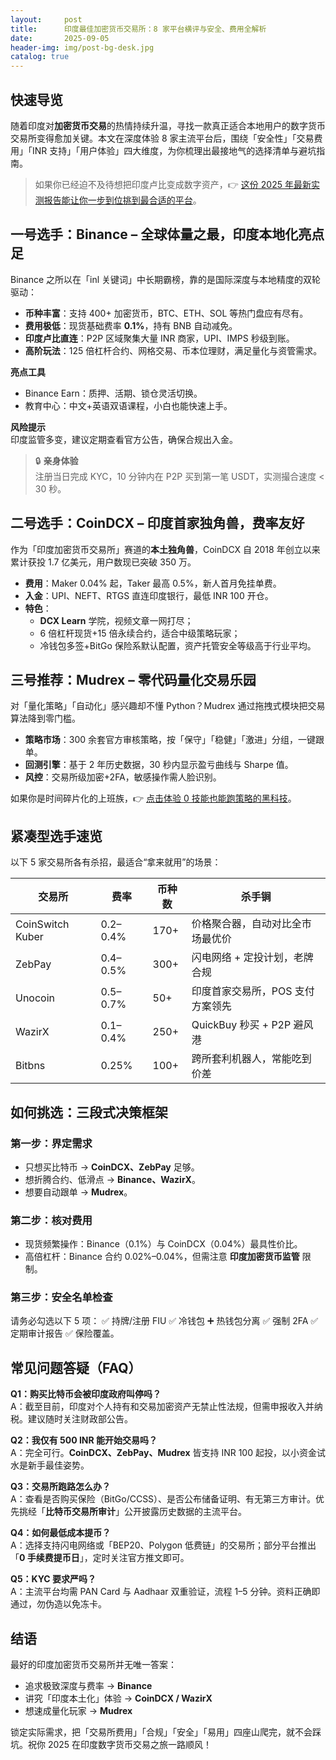 ```yaml
---
layout:     post
title:      印度最佳加密货币交易所：8 家平台横评与安全、费用全解析
date:       2025-09-05
header-img: img/post-bg-desk.jpg
catalog: true
---
```


## 快速导览

随着印度对**加密货币交易**的热情持续升温，寻找一款真正适合本地用户的数字货币交易所变得愈加关键。本文在深度体验 8 家主流平台后，围绕「安全性」「交易费用」「INR 支持」「用户体验」四大维度，为你梳理出最接地气的选择清单与避坑指南。

> 如果你已经迫不及待想把印度卢比变成数字资产，👉 [这份 2025 年最新实测报告能让你一步到位挑到最合适的平台](https://okxdog.com/)。

## 一号选手：Binance – 全球体量之最，印度本地化亮点足

Binance 之所以在「inl 关键词」中长期霸榜，靠的是国际深度与本地精度的双轮驱动：

- **币种丰富**：支持 400+ 加密货币，BTC、ETH、SOL 等热门盘应有尽有。  
- **费用极低**：现货基础费率 **0.1%**，持有 BNB 自动减免。  
- **印度卢比直连**：P2P 区域聚集大量 INR 商家，UPI、IMPS 秒级到账。  
- **高阶玩法**：125 倍杠杆合约、网格交易、币本位理财，满足量化与资管需求。

**亮点工具**  
- Binance Earn：质押、活期、锁仓灵活切换。  
- 教育中心：中文+英语双语课程，小白也能快速上手。

**风险提示**  
印度监管多变，建议定期查看官方公告，确保合规出入金。

> 🔒 **亲身体验**  
> 注册当日完成 KYC，10 分钟内在 P2P 买到第一笔 USDT，实测撮合速度 < 30 秒。

## 二号选手：CoinDCX – 印度首家独角兽，费率友好

作为「印度加密货币交易所」赛道的**本土独角兽**，CoinDCX 自 2018 年创立以来累计获投 1.7 亿美元，用户数现已突破 350 万。

- **费用**：Maker 0.04% 起，Taker 最高 0.5%，新人首月免挂单费。  
- **入金**：UPI、NEFT、RTGS 直连印度银行，最低 INR 100 开仓。  
- **特色**：  
  - **DCX Learn** 学院，视频文章一网打尽；  
  - 6 倍杠杆现货+15 倍永续合约，适合中级策略玩家；  
  - 冷钱包多签+BitGo 保险系默认配置，资产托管安全等级高于行业平均。

## 三号推荐：Mudrex – 零代码量化交易乐园

对「量化策略」「自动化」感兴趣却不懂 Python？Mudrex 通过拖拽式模块把交易算法降到零门槛。

- **策略市场**：300 余套官方审核策略，按「保守」「稳健」「激进」分组，一键跟单。  
- **回测引擎**：基于 2 年历史数据，30 秒内显示盈亏曲线与 Sharpe 值。  
- **风控**：交易所级加密+2FA，敏感操作需人脸识别。  

如果你是时间碎片化的上班族，👉 [点击体验 0 技能也能跑策略的黑科技](https://okxdog.com/)。

## 紧凑型选手速览

以下 5 家交易所各有杀招，最适合“拿来就用”的场景：

| 交易所 | 费率 | 币种数 | 杀手锏 |
|---|---|---|---|
| CoinSwitch Kuber | 0.2–0.4% | 170+ | 价格聚合器，自动对比全市场最优价 |
| ZebPay | 0.4–0.5% | 300+ | 闪电网络 + 定投计划，老牌合规 |
| Unocoin | 0.5–0.7% | 50+ | 印度首家交易所，POS 支付方案领先 |
| WazirX | 0.1–0.4% | 250+ | QuickBuy 秒买 + P2P 避风港 |
| Bitbns | 0.25% | 100+ | 跨所套利机器人，常能吃到价差 |

## 如何挑选：三段式决策框架

### 第一步：界定需求

- 只想买比特币 → **CoinDCX、ZebPay** 足够。  
- 想折腾合约、低滑点 → **Binance、WazirX**。  
- 想要自动跟单 → **Mudrex**。  

### 第二步：核对费用

- 现货频繁操作：Binance（0.1%）与 CoinDCX（0.04%）最具性价比。  
- 高倍杠杆：Binance 合约 0.02%–0.04%，但需注意 **印度加密货币监管** 限制。

### 第三步：安全名单检查

请务必勾选以下 5 项： ✅ 持牌/注册 FIU ✅ 冷钱包 ➕ 热钱包分离 ✅ 强制 2FA ✅ 定期审计报告 ✅ 保险覆盖。

## 常见问题答疑（FAQ）

**Q1：购买比特币会被印度政府叫停吗？**  
A：截至目前，印度对个人持有和交易加密资产无禁止性法规，但需申报收入并纳税。建议随时关注财政部公告。

**Q2：我仅有 500 INR 能开始交易吗？**  
A：完全可行。**CoinDCX、ZebPay、Mudrex** 皆支持 INR 100 起投，以小资金试水是新手最佳姿势。

**Q3：交易所跑路怎么办？**  
A：查看是否购买保险（BitGo/CCSS）、是否公布储备证明、有无第三方审计。优先挑经「**比特币交易所审计**」公开披露历史数据的主流平台。

**Q4：如何最低成本提币？**  
A：选择支持闪电网络或「BEP20、Polygon 低费链」的交易所；部分平台推出「**0 手续费提币日**」，定时关注官方推文即可。

**Q5：KYC 要求严吗？**  
A：主流平台均需 PAN Card 与 Aadhaar 双重验证，流程 1–5 分钟。资料正确即通过，勿伪造以免冻卡。

## 结语

最好的印度加密货币交易所并无唯一答案：  
- 追求极致深度与费率 → **Binance**  
- 讲究「印度本土化」体验 → **CoinDCX / WazirX**  
- 想速成量化玩家 → **Mudrex**  

锁定实际需求，把「交易所费用」「合规」「安全」「易用」四座山爬完，就不会踩坑。祝你 2025 在印度数字货币交易之旅一路顺风！